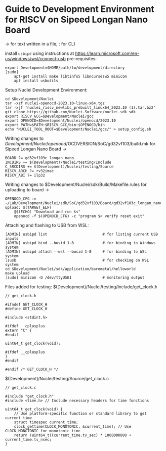 # Guide to Development Environment for RISCV on Sipeed Longan Nano Board
-> for text written in a file, : for CLI


install `usbipd` using instructions at https://learn.microsoft.com/en-us/windows/wsl/connect-usb 
pre-requisites:
```
export Development=$HOME/path/to/development/directory
[sudo]
    apt-get install make libtinfo5 libncursesw5 minicom
    apt install usbutils
```
Setup Nuclei Development Environment:
```
cd $Development/Nuclei
tar -xzf nuclei-openocd-2023.10-linux-x64.tgz
tar -xjf 'nuclei_riscv_newlibc_prebuilt_linux64_2023.10 (1).tar.bz2'
git clone https://github.com/Nuclei-Software/nuclei-sdk sdk
export RISCV_GCC=$Development/Nuclei/gcc
export OPENOCD=$Development/Nuclei/openocd/2023.10
export PATH=$PATH:$RISCV_GCC/bin:$OPENOCD/bin
echo "NUCLEI_TOOL_ROOT=$Development/Nuclei/gcc/" > setup_config.sh
```
Writing changes to $Development/Nuclei/openocd/$OCDVERSION/SoC/gd32vf103/build.mk for Sipeed Longan Nano Board ->
```
BOARD ?= gd32vf103c_longan_nano
INCDIRS += $(Development)/Nuclei/testing/Include
C_SRCDIRS += $(Development)/Nuclei/testing/Source
RISCV_ARCH ?= rv32imac
RISCV_ABI ?= ilp32
```
Writing changes to $Development/Nuclei/sdk/Build/Makefile.rules for uploading to board ->
```
OPENOCD_CFG := ~/Lab/Development/Nuclei/sdk/SoC/gd32vf103/Board/gd32vf103c_longan_nano/openocd_gd32vf103.cfg
upload: $(TARGET_ELF)
    @$(ECHO) "Download and run $<"
    openocd -f $(OPENOCD_CFG) -c "program $< verify reset exit"
```
Attaching and flashing to USB from WSL:
```
[ADMIN] usbipd list                         # for listing current USB inputs
[ADMIN] usbipd bind --busid 1-8             # for binding to Windows system
[ADMIN] usbipd attach --wsl --busid 1-8     # for binding to WSL system
lsusb                                       # for checking on WSL system
cd $Development/Nuclei/sdk/application/baremetal/helloworld
make upload
[sudo] minicom -D /dev/ttyUSB1              # monitoring output 
```
Files added for testing:
$(Development)/Nuclei/testing/Include/get_clock.h
```
// get_clock.h

#ifndef GET_CLOCK_H
#define GET_CLOCK_H

#include <stdint.h>

#ifdef __cplusplus
extern "C" {
#endif

uint64_t get_clock(void);

#ifdef __cplusplus
}
#endif

#endif /* GET_CLOCK_H */

```
$(Development)/Nuclei/testing/Source/get_clock.c
```
// get_clock.c

#include "get_clock.h"
#include <time.h> // Include necessary headers for time functions

uint64_t get_clock(void) {
    // Use platform-specific function or standard library to get current time
    struct timespec current_time;
    clock_gettime(CLOCK_MONOTONIC, &current_time); // Use CLOCK_MONOTONIC for monotonic time
    return (uint64_t)(current_time.tv_sec) * 1000000000 + current_time.tv_nsec;
}

```
